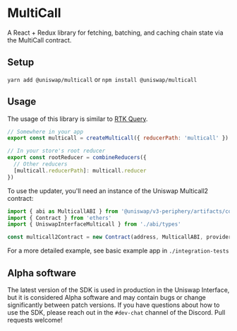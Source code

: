 # MultiCall

A React + Redux library for fetching, batching, and caching chain state via the MultiCall contract.

## Setup

`yarn add @uniswap/multicall` or `npm install @uniswap/multicall`

## Usage

The usage of this library is similar to [RTK Query](https://redux-toolkit.js.org/rtk-query/overview#create-an-api-slice).

```js
// Somewhere in your app
export const multicall = createMulticall({ reducerPath: 'multicall' })

// In your store's root reducer
export const rootReducer = combineReducers({
  // Other reducers
  [multicall.reducerPath]: multicall.reducer
})
```

To use the updater, you'll need an instance of the Uniswap Multicall2 contract:

```js
import { abi as MulticallABI } from '@uniswap/v3-periphery/artifacts/contracts/lens/UniswapInterfaceMulticall.sol/UniswapInterfaceMulticall.json'
import { Contract } from 'ethers'
import { UniswapInterfaceMulticall } from './abi/types'

const multicall2Contract = new Contract(address, MulticallABI, provider) as UniswapInterfaceMulticall
```

For a more detailed example, see basic example app in `./integration-tests`

## Alpha software

The latest version of the SDK is used in production in the Uniswap Interface,
but it is considered Alpha software and may contain bugs or change significantly between patch versions.
If you have questions about how to use the SDK, please reach out in the `#dev-chat` channel of the Discord.
Pull requests welcome!
